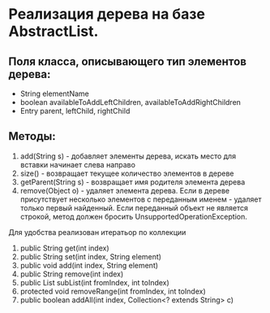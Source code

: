 # Реализация дерева на базе AbstractList.

## Поля класса, описывающего тип элементов дерева:
- String elementName
- boolean availableToAddLeftChildren, availableToAddRightChildren
- Entry<T> parent, leftChild, rightChild

## Методы:
1) add(String s) - добавляет элементы дерева, искать место для вставки начинает слева направо
2) size() - возвращает текущее количество элементов в дереве
3) getParent(String s) - возвращает имя родителя элемента дерева
4) remove(Object o) - удаляет элемента дерева. Если в дереве присутствует несколько элементов с переданным именем - удаляет только первый найденный.
Если переданный объект не является строкой, метод должен бросить UnsupportedOperationException.

Для удобства реализован итератьор по коллекции
  
1) public String get(int index)
2) public String set(int index, String element)
3) public void add(int index, String element)
4) public String remove(int index)
5) public List<String> subList(int fromIndex, int toIndex)
6) protected void removeRange(int fromIndex, int toIndex)
7) public boolean addAll(int index, Collection<? extends String> c)
